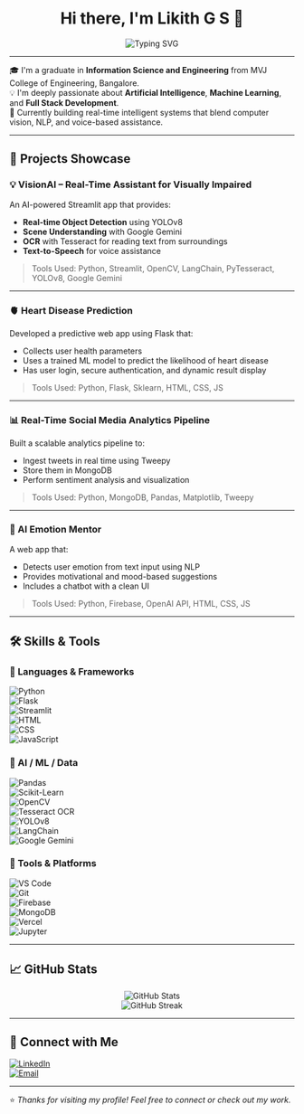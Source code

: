 <h1 align="center">Hi there, I'm Likith G S 👋</h1>

<p align="center">
  <img src="https://readme-typing-svg.demolab.com?font=Fira+Code&weight=600&size=22&pause=1000&center=true&vCenter=true&width=500&height=45&lines=Designing+AI-Driven+Experiences;Empowering+Decisions+with+Data;Building+Smart+and+Adaptive+Apps" alt="Typing SVG" />
</p>

---

🎓 I'm a graduate in **Information Science and Engineering** from MVJ College of Engineering, Bangalore.  
💡 I'm deeply passionate about **Artificial Intelligence**, **Machine Learning**, and **Full Stack Development**.  
🚀 Currently building real-time intelligent systems that blend computer vision, NLP, and voice-based assistance.

---

## 🚀 Projects Showcase

### 💡 VisionAI – Real-Time Assistant for Visually Impaired  
An AI-powered Streamlit app that provides:
- **Real-time Object Detection** using YOLOv8
- **Scene Understanding** with Google Gemini
- **OCR** with Tesseract for reading text from surroundings
- **Text-to-Speech** for voice assistance  
> Tools Used: Python, Streamlit, OpenCV, LangChain, PyTesseract, YOLOv8, Google Gemini

---

### 🫀 Heart Disease Prediction  
Developed a predictive web app using Flask that:
- Collects user health parameters
- Uses a trained ML model to predict the likelihood of heart disease
- Has user login, secure authentication, and dynamic result display  
> Tools Used: Python, Flask, Sklearn, HTML, CSS, JS

---

### 📊 Real-Time Social Media Analytics Pipeline  
Built a scalable analytics pipeline to:
- Ingest tweets in real time using Tweepy
- Store them in MongoDB
- Perform sentiment analysis and visualization  
> Tools Used: Python, MongoDB, Pandas, Matplotlib, Tweepy

---

### 🧠 AI Emotion Mentor  
A web app that:
- Detects user emotion from text input using NLP
- Provides motivational and mood-based suggestions
- Includes a chatbot with a clean UI  
> Tools Used: Python, Firebase, OpenAI API, HTML, CSS, JS

---

## 🛠️ Skills & Tools

### 🚀 Languages & Frameworks  
![Python](https://img.shields.io/badge/-Python-3776AB?logo=python&logoColor=white)  
![Flask](https://img.shields.io/badge/-Flask-000000?logo=flask)  
![Streamlit](https://img.shields.io/badge/-Streamlit-FF4B4B?logo=streamlit&logoColor=white)  
![HTML](https://img.shields.io/badge/-HTML5-E34F26?logo=html5&logoColor=white)  
![CSS](https://img.shields.io/badge/-CSS3-1572B6?logo=css3)  
![JavaScript](https://img.shields.io/badge/-JavaScript-F7DF1E?logo=javascript&logoColor=black)

### 🧠 AI / ML / Data  
![Pandas](https://img.shields.io/badge/-Pandas-150458?logo=pandas)  
![Scikit-Learn](https://img.shields.io/badge/-Scikit%20Learn-F7931E?logo=scikit-learn&logoColor=white)  
![OpenCV](https://img.shields.io/badge/-OpenCV-5C3EE8?logo=opencv&logoColor=white)  
![Tesseract OCR](https://img.shields.io/badge/-Tesseract-4285F4?logo=google)  
![YOLOv8](https://img.shields.io/badge/-YOLOv8-00FFFF?logo=yolo)  
![LangChain](https://img.shields.io/badge/-LangChain-3C3C3C)  
![Google Gemini](https://img.shields.io/badge/-Gemini-4285F4?logo=google)

### 🧰 Tools & Platforms  
![VS Code](https://img.shields.io/badge/-VSCode-007ACC?logo=visual-studio-code)  
![Git](https://img.shields.io/badge/-Git-F05032?logo=git&logoColor=white)  
![Firebase](https://img.shields.io/badge/-Firebase-FFCA28?logo=firebase&logoColor=black)  
![MongoDB](https://img.shields.io/badge/-MongoDB-47A248?logo=mongodb&logoColor=white)  
![Vercel](https://img.shields.io/badge/-Vercel-000000?logo=vercel)  
![Jupyter](https://img.shields.io/badge/-Jupyter-F37626?logo=jupyter&logoColor=white)

---

## 📈 GitHub Stats

<p align="center">
  <img src="https://github-readme-stats.vercel.app/api?username=likithg7&show_icons=true&theme=tokyonight" alt="GitHub Stats" />
  <br/>
  <img src="https://streak-stats.demolab.com?user=likithg7&theme=tokyonight" alt="GitHub Streak" />
</p>

---

## 🔗 Connect with Me

[![LinkedIn](https://img.shields.io/badge/-LinkedIn-0A66C2?logo=linkedin&logoColor=white)](https://www.linkedin.com/in/likithgs)  
[![Email](https://img.shields.io/badge/-Email-D14836?logo=gmail&logoColor=white)](mailto:likithgs7@gmail.com)

---

⭐️ *Thanks for visiting my profile! Feel free to connect or check out my work.*  
